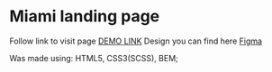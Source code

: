 # Miami landing page

Follow link to visit page [DEMO LINK](https://vitaliiskr.github.io/miami-miami/)
Design you can find here [Figma](https://www.figma.com/file/nHz8bflIwJaWP3P99vKTH5/miami_home_new?node-id=0%3A2)

Was made using: HTML5, CSS3(SCSS), BEM;
